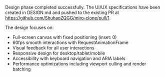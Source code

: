 Design phase completed successfully. The UI/UX specifications have been created in DESIGN.md and pushed to the existing PR at https://github.com/ShuhaoZQGG/miro-clone/pull/1. 

The design focuses on:
- Full-screen canvas with fixed positioning (inset: 0)
- 60fps smooth interactions with RequestAnimationFrame
- Visual feedback for all user interactions
- Responsive design for desktop/tablet/mobile
- Accessibility with keyboard navigation and ARIA labels
- Performance optimizations including viewport culling and render batching
